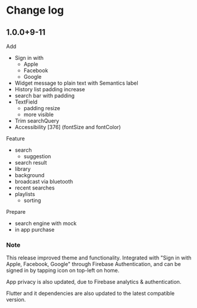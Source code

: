 # Change log

## 1.0.0+9-11

Add

- Sign in with
  - Apple
  - Facebook
  - Google
- Widget message to plain text with Semantics label
- History list padding increase
- search bar with padding
- TextField
  - padding resize
  - more visible
- Trim searchQuery
- Accessibility [376] (fontSize and fontColor)

Feature

- search
  - suggestion
- search result
- library
- background
- broadcast via bluetooth
- recent searches
- playlists
  - sorting

Prepare

- search engine with mock
- in app purchase

### Note

This release improved theme and functionality. Integrated with "Sign in with Apple, Facebook, Google" through Firebase Authentication, and can be signed in by tapping icon on top-left on home.

App privacy is also updated, due to Firebase analytics & authentication.

Flutter and it dependencies are also updated to the latest compatible version.
